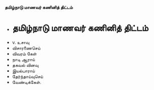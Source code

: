 **தமிழ்நாடு மாணவர் கணினித் திட்டம்**
- # தமிழ்நாடு மாணவர் கணினித் திட்டம்
- v. உசாவு
- விசாரணைசெய்
- விவரம் கேள்
- நாடி ஆராய்
- தகவல் வினவு
- இயல்பாராய்
- தேர்ந்தாய்வுசெய்
- வேண்டிக்கேள்.

